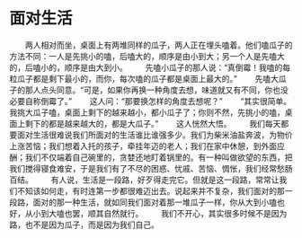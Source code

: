 # 面对生活
　　两人相对而坐，桌面上有两堆同样的瓜子，两人正在埋头嗑着。他们嗑瓜子的方法不同：一人是先挑小的嗑，后嗑大的，顺序是由小到大；另一个人是先嗑大的，后嗑小的，顺序是由大到小。 
　　先嗑小瓜子的那人说：“真倒霉！我嗑的每粒瓜子都是剩下最小的，而你，每次嗑的瓜子都是桌面上最大的。” 
　　先嗑大瓜子的那人点头同意。“可是，如果你再换一种角度去想，味道就又有不同，你也没必要自称倒霉了。” 
　　这人问：“那要换怎样的角度去想呢？” 
　　“其实很简单。我挑大瓜子嗑，桌面上剩下的越来越小，都小瓜子了；你则不然，先挑小的嗑，桌面上剩下的都是越来越大的，都是大瓜子。” 
　　这人恍然大悟。 
　　我们每天都要面对生活很难说我们所面对的生活谁比谁强多少。我们为柴米油盐奔波，为物价上涨苦恼；我们想着入托的孩子，牵挂年迈的老人；我们在家中休憩，到外面应酬；我们不仅端着自己碗里的，贪婪还地盯着锅里的。有一种叫做欲望的东西，把我们搅得寝食难安，于是我们有了不尽的困惑、忧戚、苦恼、惆怅，我们经常愁肠百结。 
　　有人说，生活是一段路，好歹得走完它。但就是这一段路，常常让我们不知该如何走，有时连第一步都很难迈出去。说起来并不复杂，我们面对的那一段路，面对的那一种生活，就如同我们面对着那一堆瓜子一样，你从大到小嗑也好，从小到大嗑也罢，顺其自然就行。 
　　我们不开心，其实很多时候不是因为路，也不是因为瓜子，而是因为我们自己。
 